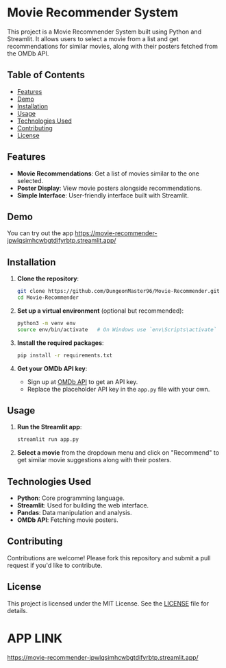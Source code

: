 # Movie Recommender System

This project is a Movie Recommender System built using Python and Streamlit. It allows users to select a movie from a list and get recommendations for similar movies, along with their posters fetched from the OMDb API.

## Table of Contents

- [Features](#features)
- [Demo](#demo)
- [Installation](#installation)
- [Usage](#usage)
- [Technologies Used](#technologies-used)
- [Contributing](#contributing)
- [License](#license)

## Features

- **Movie Recommendations**: Get a list of movies similar to the one selected.
- **Poster Display**: View movie posters alongside recommendations.
- **Simple Interface**: User-friendly interface built with Streamlit.

## Demo

You can try out the app 
https://movie-recommender-jpwlqsimhcwbgtdifyrbtp.streamlit.app/

## Installation

1. **Clone the repository**:
    ```bash
    git clone https://github.com/DungeonMaster96/Movie-Recommender.git
    cd Movie-Recommender
    ```

2. **Set up a virtual environment** (optional but recommended):
    ```bash
    python3 -m venv env
    source env/bin/activate   # On Windows use `env\Scripts\activate`
    ```

3. **Install the required packages**:
    ```bash
    pip install -r requirements.txt
    ```

4. **Get your OMDb API key**:
    - Sign up at [OMDb API](http://www.omdbapi.com/apikey.aspx) to get an API key.
    - Replace the placeholder API key in the `app.py` file with your own.

## Usage

1. **Run the Streamlit app**:
    ```bash
    streamlit run app.py
    ```

2. **Select a movie** from the dropdown menu and click on "Recommend" to get similar movie suggestions along with their posters.

## Technologies Used

- **Python**: Core programming language.
- **Streamlit**: Used for building the web interface.
- **Pandas**: Data manipulation and analysis.
- **OMDb API**: Fetching movie posters.

## Contributing

Contributions are welcome! Please fork this repository and submit a pull request if you'd like to contribute.

## License

This project is licensed under the MIT License. See the [LICENSE](LICENSE) file for details.


# APP LINK
https://movie-recommender-jpwlqsimhcwbgtdifyrbtp.streamlit.app/
